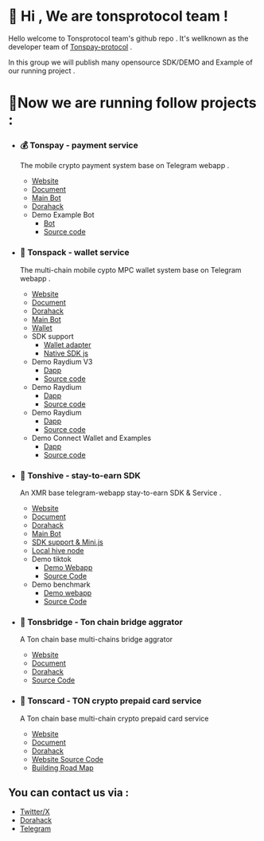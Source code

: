 # 👋 Hi , We are tonsprotocol team !

Hello welcome to Tonsprotocol team's github repo . It's wellknown as the developer team of [Tonspay-protocol](https://www.tonspay.top/) . 

In this group we will publish many opensource SDK/DEMO and Example of our running project . 

# 🌈Now we are running follow projects : 

- ### 💰 Tonspay - payment service
  The mobile crypto payment system base on Telegram webapp .
  - [Website](https://www.tonspay.top/)
  - [Document](http://docs.tonspay.top/)
  - [Main Bot](https://t.me/tonspay_bot)
  - [Dorahack](https://dorahacks.io/buidl/10811)
  - Demo Example Bot
    - [Bot](https://t.me/Steam_mystery_boxes_bot)
    - [Source code](https://github.com/Tonspay/Tonspay-demo-steam-mystery-box-bot)

- ### 👛 Tonspack - wallet service
  The multi-chain mobile cypto MPC wallet system base on Telegram webapp .
  - [Website](https://www.tonspack.com/)
  - [Document](http://docs.tonspack.com/)
  - [Dorahack](https://dorahacks.io/buidl/13591)
  - [Main Bot](https://t.me/tonspack_bot)
  - [Wallet](https://t.me/tonspack_bot/app)
  - SDK support
    - [Wallet adapter](https://github.com/Tonspay/wallet-adapter)
    - [Native SDK js](https://github.com/Tonspay/Tonspack-demo-and-SDK)
  - Demo Raydium V3
    - [Dapp](https://t.me/Tonspack_bot/gate?startapp=25K6n8x9BaUPfne6zFhSW9B5S9ZerNX5aeytN78)
    - [Source code](https://github.com/Tonspay/raydium-ui-v3)
  - Demo Raydium
    - [Dapp](https://t.me/Tonspack_bot/gate?startapp=j2mVGtSaxUkvnn89BzwPTkRVkUuSUXGdDG)
    - [Source code](https://github.com/Tonspay/raydium-frontend.git)
  - Demo Raydium
    - [Dapp](https://t.me/Tonspack_bot/gate?startapp=5k2tWE6P7gju7xaFZ7nRdmHLE7dQAsiJtXpRk6Na)
    - [Source code](https://github.com/Tonspay/Tonspack-demo-solana-tools)
  - Demo Connect Wallet and Examples
    - [Dapp](http://t.me/tonspack_bot/minidemo)
    - [Source code](https://github.com/Tonspay/Tonspack-demo-and-SDK)

- ### 🧙 Tonshive - stay-to-earn SDK
  An XMR base telegram-webapp stay-to-earn SDK & Service .
  - [Website](https://tonshive.xyz/)
  - [Document](http://docs.tonshive.xyz/)
  - [Dorahack](https://dorahacks.io/buidl/13195)
  - [Main Bot](https://t.me/tonshive_bot)
  - [SDK support & Mini.js](https://github.com/Tonspay/Tonshive-sdk)
  - [Local hive node](https://github.com/Tonspay/Tonshive-local-hive-node)
  - Demo tiktok
    - [Demo Webapp](https://t.me/tonshive_bot/demotiktok)
    - [Source Code](https://github.com/Tonspay/Tonshive-demo-tiktok)
  - Demo benchmark
    - [Demo webapp](https://t.me/tonshive_bot/benchmark)
    - [Source Code](https://github.com/Tonspay/Tonshive-sdk)
   
- ### 🚗 Tonsbridge - Ton chain bridge aggrator
  A Ton chain base multi-chains bridge aggrator
  - [Website](https://bridge.tonspay.top/)
  - [Document](https://docs.tonspay.top/tonsbridge/genral)
  - [Dorahack](https://dorahacks.io/buidl/11549)
  - [Source Code](https://github.com/Tonspay/Tonsbridge-EVM)

- ### 🍿 Tonscard - TON crypto prepaid card service
  A Ton chain base multi-chain crypto prepaid card service
  - [Website](https://tonscard.com/)
  - [Document](http://docs.tonscard.com/)
  - [Dorahack](https://dorahacks.io/buidl/12675)
  - [Website Source Code](https://github.com/Tonspay/Tonscard-website)
  - [Building Road Map](https://github.com/Tonspay/Tonscard-building-map)

## You can contact us via : 

- [Twitter/X](https://x.com/tonsprotocols)
- [Dorahack](https://dorahacks.io/hacker/U_e8f8304a8683e)
- [Telegram](http://t.me/wikig16)
    
